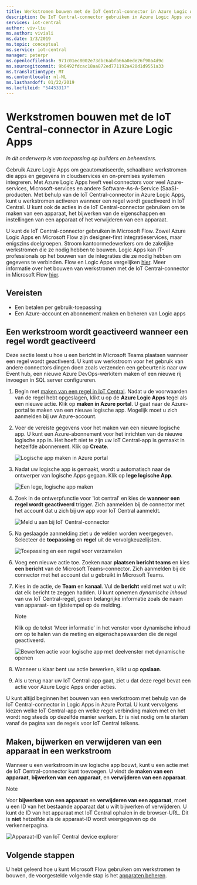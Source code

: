 ```yaml
---
title: Werkstromen bouwen met de IoT Central-connector in Azure Logic Apps | Microsoft Docs
description: De IoT Central-connector gebruiken in Azure Logic Apps voor trigger werkstromen en maken, bijwerken en verwijderen van apparaten in werkstromen.
services: iot-central
author: viv-liu
ms.author: viviali
ms.date: 1/3/2019
ms.topic: conceptual
ms.service: iot-central
manager: peterpr
ms.openlocfilehash: 971c01ec8002e73dbc6abfb66a0ede26f90a4d9c
ms.sourcegitcommit: 9b6492fdcac18aa872ed771192a420d1d9551a33
ms.translationtype: MT
ms.contentlocale: nl-NL
ms.lasthandoff: 01/22/2019
ms.locfileid: "54453317"
---
```

# <a name="build-workflows-with-the-iot-central-connector-in-azure-logic-apps"></a>Werkstromen bouwen met de IoT Central-connector in Azure Logic Apps

*In dit onderwerp is van toepassing op builders en beheerders.*

Gebruik Azure Logic Apps om geautomatiseerde, schaalbare werkstromen die apps en gegevens in cloudservices en on-premises systemen integreren. Met Azure Logic Apps heeft veel connectors voor veel Azure-services, Microsoft-services en andere Software-As-A-Service (SaaS)-producten. Met behulp van de IoT Central-connector in Azure Logic Apps, kunt u werkstromen activeren wanneer een regel wordt geactiveerd in IoT Central. U kunt ook de acties in de IoT Central-connector gebruiken om te maken van een apparaat, het bijwerken van de eigenschappen en instellingen van een apparaat of het verwijderen van een apparaat. 

U kunt de IoT Central-connector gebruiken in Microsoft Flow. Zowel Azure Logic Apps en Microsoft Flow zijn designer-first integratieservices, maar enigszins doelgroepen. Stroom kantoormedewerkers om de zakelijke werkstromen die ze nodig hebben te bouwen. Logic Apps kan IT-professionals op het bouwen van de integraties die ze nodig hebben om gegevens te verbinden. Flow en Logic Apps vergelijken [hier](https://docs.microsoft.com/azure/azure-functions/functions-compare-logic-apps-ms-flow-webjobs). Meer informatie over het bouwen van werkstromen met de IoT Central-connector in Microsoft Flow [hier](howto-add-microsoft-flow.md). 

## <a name="prerequisites"></a>Vereisten

- Een betalen per gebruik-toepassing
- Een Azure-account en abonnement maken en beheren van Logic apps

## <a name="trigger-a-workflow-when-a-rule-is-triggered"></a>Een werkstroom wordt geactiveerd wanneer een regel wordt geactiveerd

Deze sectie leest u hoe u een bericht in Microsoft Teams plaatsen wanneer een regel wordt geactiveerd. U kunt uw werkstroom voor het gebruik van andere connectors dingen doen zoals verzenden een gebeurtenis naar uw Event hub, een nieuwe Azure DevOps-werkitem maken of een nieuwe rij invoegen in SQL server configureren.

1. Begin met [maken van een regel in IoT Central](howto-create-telemetry-rules.md). Nadat u de voorwaarden van de regel hebt opgeslagen, klikt u op de **Azure Logic Apps** tegel als een nieuwe actie. Klik op **maken in Azure portal**. U gaat naar de Azure-portal te maken van een nieuwe logische app. Mogelijk moet u zich aanmelden bij uw Azure-account.

1. Voer de vereiste gegevens voor het maken van een nieuwe logische app. U kunt een Azure-abonnement voor het inrichten van de nieuwe logische app in. Het hoeft niet te zijn uw IoT Central-app is gemaakt in hetzelfde abonnement. Klik op **Create**.

    ![Logische app maken in Azure portal](./media/howto-build-azure-logic-apps/createinazureportal.PNG)

1. Nadat uw logische app is gemaakt, wordt u automatisch naar de ontwerper van logische Apps gegaan. Klik op **lege logische App**. 

    ![Een lege, logische app maken](./media/howto-build-azure-logic-apps/blanklogicapp.PNG)

1. Zoek in de ontwerpfunctie voor 'iot central' en kies de **wanneer een regel wordt geactiveerd** trigger. Zich aanmelden bij de connector met het account dat u zich bij uw app voor IoT Central aanmeldt. 

    ![Meld u aan bij IoT Central-connector](./media/howto-build-azure-logic-apps/addtrigger.PNG)

1. Na geslaagde aanmelding ziet u de velden worden weergegeven. Selecteer de **toepassing** en **regel** uit de vervolgkeuzelijsten.

    ![Toepassing en een regel voor verzamelen](./media/howto-build-azure-logic-apps/pickappandrule.PNG)

1. Voeg een nieuwe actie toe. Zoeken naar **plaatsen bericht teams** en kies **een bericht** van de Microsoft Teams-connector. Zich aanmelden bij de connector met het account dat u gebruikt in Microsoft Teams. 

1. Kies in de actie, de **Team** en **kanaal**. Vul de **bericht** veld met wat u wilt dat elk bericht te zeggen hadden. U kunt opnemen *dynamische inhoud* van uw IoT Central-regel, geven belangrijke informatie zoals de naam van apparaat- en tijdstempel op de melding.
    > [!NOTE]
    > Klik op de tekst 'Meer informatie' in het venster voor dynamische inhoud om op te halen van de meting en eigenschapswaarden die de regel geactiveerd.

    ![Bewerken actie voor logische app met deelvenster met dynamische openen](./media/howto-build-azure-logic-apps/buildworkflow.PNG)

1. Wanneer u klaar bent uw actie bewerken, klikt u op **opslaan**.

1. Als u terug naar uw IoT Central-app gaat, ziet u dat deze regel bevat een actie voor Azure Logic Apps onder acties.

U kunt altijd beginnen het bouwen van een werkstroom met behulp van de IoT Central-connector in Logic Apps in Azure Portal. U kunt vervolgens kiezen welke IoT Central-app en welke regel verbinding maken met en het wordt nog steeds op dezelfde manier werken. Er is niet nodig om te starten vanaf de pagina van de regels voor IoT Central telkens.

## <a name="create-update-and-delete-a-device-in-a-workflow"></a>Maken, bijwerken en verwijderen van een apparaat in een werkstroom

Wanneer u een werkstroom in uw logische app bouwt, kunt u een actie met de IoT Central-connector kunt toevoegen. U vindt de **maken van een apparaat**, **bijwerken van een apparaat**, en **verwijderen van een apparaat**.
> [!NOTE]
> Voor **bijwerken van een apparaat** en **verwijderen van een apparaat**, moet u een ID van het bestaande apparaat dat u wilt bijwerken of verwijderen. U kunt de ID van het apparaat met IoT Central ophalen in de browser-URL. Dit is **niet** hetzelfde als de apparaat-ID wordt weergegeven op de verkennerpagina.

![Apparaat-ID van IoT Central device explorer](./media/howto-build-azure-logic-apps/iotcdeviceid.PNG)
  

## <a name="next-steps"></a>Volgende stappen
U hebt geleerd hoe u kunt Microsoft Flow gebruiken om werkstromen te bouwen, de voorgestelde volgende stap is het [apparaten beheren](howto-manage-devices.md).

